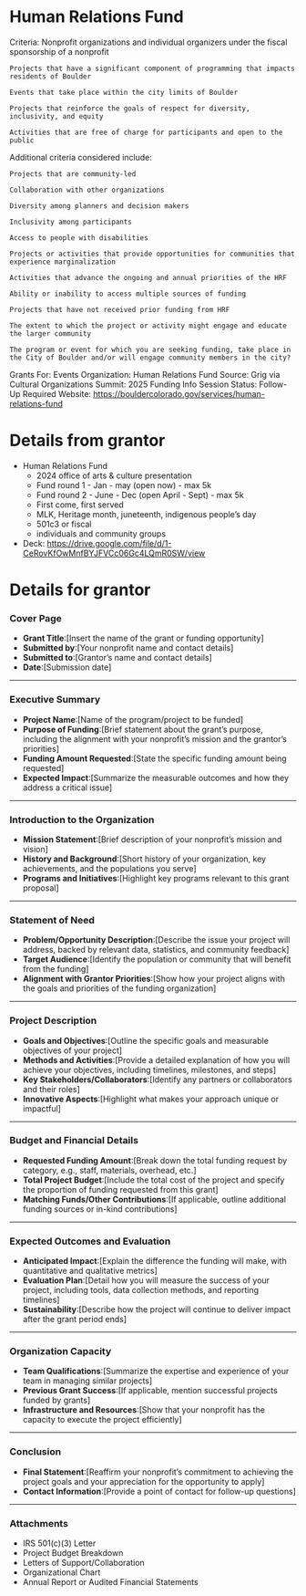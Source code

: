# Human Relations Fund

Criteria:  Nonprofit organizations and individual organizers under the fiscal sponsorship of a nonprofit

    Projects that have a significant component of programming that impacts residents of Boulder

    Events that take place within the city limits of Boulder

    Projects that reinforce the goals of respect for diversity, inclusivity, and equity

    Activities that are free of charge for participants and open to the public

Additional criteria considered include:

    Projects that are community-led

    Collaboration with other organizations

    Diversity among planners and decision makers

    Inclusivity among participants

    Access to people with disabilities

    Projects or activities that provide opportunities for communities that experience marginalization

    Activities that advance the ongoing and annual priorities of the HRF

    Ability or inability to access multiple sources of funding

    Projects that have not received prior funding from HRF

    The extent to which the project or activity might engage and educate the larger community

    The program or event for which you are seeking funding, take place in the City of Boulder and/or will engage community members in the city?
Grants For: Events
Organization: Human Relations Fund
Source: Grig via Cultural Organizations Summit: 2025 Funding Info Session
Status: Follow-Up Required
Website: https://bouldercolorado.gov/services/human-relations-fund

# Details from grantor

- Human Relations Fund
    - 2024 office of arts & culture presentation
    - Fund round 1 - Jan - may (open now) - max 5k
    - Fund round 2 - June - Dec (open April - Sept) - max 5k
    - First come, first served
    - MLK, Heritage month, juneteenth, indigenous people’s day
    - 501c3 or fiscal
    - individuals and community groups
- Deck: https://drive.google.com/file/d/1-CeRovKfOwMnfBYJFVCc06Gc4LQmR0SW/view

# Details for grantor

### **Cover Page**

- **Grant Title**:[Insert the name of the grant or funding opportunity]
- **Submitted by**:[Your nonprofit name and contact details]
- **Submitted to**:[Grantor’s name and contact details]
- **Date**:[Submission date]

---

### **Executive Summary**

- **Project Name**:[Name of the program/project to be funded]
- **Purpose of Funding**:[Brief statement about the grant’s purpose, including the alignment with your nonprofit’s mission and the grantor’s priorities]
- **Funding Amount Requested**:[State the specific funding amount being requested]
- **Expected Impact**:[Summarize the measurable outcomes and how they address a critical issue]

---

### **Introduction to the Organization**

- **Mission Statement**:[Brief description of your nonprofit’s mission and vision]
- **History and Background**:[Short history of your organization, key achievements, and the populations you serve]
- **Programs and Initiatives**:[Highlight key programs relevant to this grant proposal]

---

### **Statement of Need**

- **Problem/Opportunity Description**:[Describe the issue your project will address, backed by relevant data, statistics, and community feedback]
- **Target Audience**:[Identify the population or community that will benefit from the funding]
- **Alignment with Grantor Priorities**:[Show how your project aligns with the goals and priorities of the funding organization]

---

### **Project Description**

- **Goals and Objectives**:[Outline the specific goals and measurable objectives of your project]
- **Methods and Activities**:[Provide a detailed explanation of how you will achieve your objectives, including timelines, milestones, and steps]
- **Key Stakeholders/Collaborators**:[Identify any partners or collaborators and their roles]
- **Innovative Aspects**:[Highlight what makes your approach unique or impactful]

---

### **Budget and Financial Details**

- **Requested Funding Amount**:[Break down the total funding request by category, e.g., staff, materials, overhead, etc.]
- **Total Project Budget**:[Include the total cost of the project and specify the proportion of funding requested from this grant]
- **Matching Funds/Other Contributions**:[If applicable, outline additional funding sources or in-kind contributions]

---

### **Expected Outcomes and Evaluation**

- **Anticipated Impact**:[Explain the difference the funding will make, with quantitative and qualitative metrics]
- **Evaluation Plan**:[Detail how you will measure the success of your project, including tools, data collection methods, and reporting timelines]
- **Sustainability**:[Describe how the project will continue to deliver impact after the grant period ends]

---

### **Organization Capacity**

- **Team Qualifications**:[Summarize the expertise and experience of your team in managing similar projects]
- **Previous Grant Success**:[If applicable, mention successful projects funded by grants]
- **Infrastructure and Resources**:[Show that your nonprofit has the capacity to execute the project efficiently]

---

### **Conclusion**

- **Final Statement**:[Reaffirm your nonprofit’s commitment to achieving the project goals and your appreciation for the opportunity to apply]
- **Contact Information**:[Provide a point of contact for follow-up questions]

---

### **Attachments**

- IRS 501(c)(3) Letter
- Project Budget Breakdown
- Letters of Support/Collaboration
- Organizational Chart
- Annual Report or Audited Financial Statements
